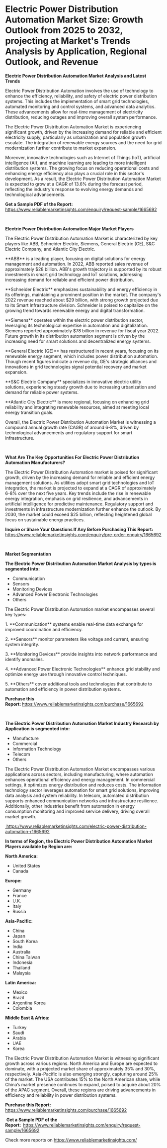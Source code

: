 <p><h1>Electric Power Distribution Automation Market Size: Growth Outlook from 2025 to 2032, projecting at Market's Trends Analysis by Application, Regional Outlook, and Revenue</h1></p><p><strong>Electric Power Distribution Automation Market Analysis and Latest Trends</strong></p>
<p><p>Electric Power Distribution Automation involves the use of technology to enhance the efficiency, reliability, and safety of electric power distribution systems. This includes the implementation of smart grid technologies, automated monitoring and control systems, and advanced data analytics. These advancements allow for real-time management of electricity distribution, reducing outages and improving overall system performance.</p><p>The Electric Power Distribution Automation Market is experiencing significant growth, driven by the increasing demand for reliable and efficient electricity supply, particularly as urbanization and population growth escalate. The integration of renewable energy sources and the need for grid modernization further contribute to market expansion. </p><p>Moreover, innovative technologies such as Internet of Things (IoT), artificial intelligence (AI), and machine learning are leading to more intelligent distribution systems. The growing focus on reducing operational costs and enhancing energy efficiency also plays a crucial role in this sector's development. As a result, the Electric Power Distribution Automation Market is expected to grow at a CAGR of 13.6% during the forecast period, reflecting the industry's response to evolving energy demands and technological advancements.</p></p>
<p><strong>Get a Sample PDF of the Report:&nbsp;</strong> <a href="https://www.reliablemarketinsights.com/enquiry/request-sample/1665692?utm_campaign=3320&utm_medium=2&utm_source=Github&utm_content=ia&utm_term=08042025&utm_id=electric-power-distribution-automation">https://www.reliablemarketinsights.com/enquiry/request-sample/1665692</a></p>
<p>&nbsp;</p>
<p><strong>Electric Power Distribution Automation Major Market Players</strong></p>
<p><p>The Electric Power Distribution Automation Market is characterized by key players like ABB, Schneider Electric, Siemens, General Electric (GE), S&C Electric Company, and Atlantic City Electric. </p><p>**ABB** is a leading player, focusing on digital solutions for energy management and automation. In 2022, ABB reported sales revenue of approximately $28 billion. ABB's growth trajectory is supported by its robust investments in smart grid technology and IoT solutions, addressing increasing demand for reliable and efficient power distribution.</p><p>**Schneider Electric** emphasizes sustainability and energy efficiency in its offerings, maintaining a prominent position in the market. The company's 2022 revenue reached about $29 billion, with strong growth projected due to its Smart Infrastructure division. Schneider is poised to capitalize on the growing trend towards renewable energy and digital transformation.</p><p>**Siemens** operates within the electric power distribution sector, leveraging its technological expertise in automation and digitalization. Siemens reported approximately $78 billion in revenue for fiscal year 2022. Future growth in its distribution automation segment is driven by the increasing need for smart solutions and decentralized energy systems.</p><p>**General Electric (GE)** has restructured in recent years, focusing on its renewable energy segment, which includes power distribution automation. Though recent figures indicate a revenue dip, GE's strategic alliances and innovations in grid technologies signal potential recovery and market expansion.</p><p>**S&C Electric Company** specializes in innovative electric utility solutions, experiencing steady growth due to increasing urbanization and demand for reliable power systems. </p><p>**Atlantic City Electric** is more regional, focusing on enhancing grid reliability and integrating renewable resources, aimed at meeting local energy transition goals.</p><p>Overall, the Electric Power Distribution Automation Market is witnessing a compound annual growth rate (CAGR) of around 6-8%, driven by technological advancements and regulatory support for smart infrastructure.</p></p>
<p>&nbsp;</p>
<p><strong>What Are The Key Opportunities For Electric Power Distribution Automation Manufacturers?</strong></p>
<p><p>The Electric Power Distribution Automation market is poised for significant growth, driven by the increasing demand for reliable and efficient energy management solutions. As utilities adopt smart grid technologies and IoT integration, the market is projected to expand at a CAGR of approximately 6-8% over the next five years. Key trends include the rise in renewable energy integration, emphasis on grid resilience, and advancements in artificial intelligence for predictive maintenance. Regulatory support and investments in infrastructure modernization further enhance the outlook. By 2030, the market could exceed $25 billion, reflecting heightened global focus on sustainable energy practices.</p></p>
<p><strong>Inquire or Share Your Questions If Any Before Purchasing This Report:</strong> <a href="https://www.reliablemarketinsights.com/enquiry/pre-order-enquiry/1665692?utm_campaign=3320&utm_medium=2&utm_source=Github&utm_content=ia&utm_term=08042025&utm_id=electric-power-distribution-automation">https://www.reliablemarketinsights.com/enquiry/pre-order-enquiry/1665692</a></p>
<p>&nbsp;</p>
<p><strong>Market Segmentation</strong></p>
<p><strong>The Electric Power Distribution Automation Market Analysis by types is segmented into:</strong></p>
<p><ul><li>Communication</li><li>Sensors</li><li>Monitoring Devices</li><li>Advanced Power Electronic Technologies</li><li>Others</li></ul></p>
<p><p>The Electric Power Distribution Automation market encompasses several key types: </p><p>1. **Communication** systems enable real-time data exchange for improved coordination and efficiency.  </p><p>2. **Sensors** monitor parameters like voltage and current, ensuring system integrity.  </p><p>3. **Monitoring Devices** provide insights into network performance and identify anomalies.  </p><p>4. **Advanced Power Electronic Technologies** enhance grid stability and optimize energy use through innovative control techniques.  </p><p>5. **Others** cover additional tools and technologies that contribute to automation and efficiency in power distribution systems.</p></p>
<p><strong>Purchase this Report:&nbsp;</strong><a href="https://www.reliablemarketinsights.com/purchase/1665692?utm_campaign=3320&utm_medium=2&utm_source=Github&utm_content=ia&utm_term=08042025&utm_id=electric-power-distribution-automation">https://www.reliablemarketinsights.com/purchase/1665692</a></p>
<p>&nbsp;</p>
<p><strong>The Electric Power Distribution Automation Market Industry Research by Application is segmented into:</strong></p>
<p><ul><li>Manufacture</li><li>Commercial</li><li>Information Technology</li><li>Telecom</li><li>Others</li></ul></p>
<p><p>The Electric Power Distribution Automation Market encompasses various applications across sectors, including manufacturing, where automation enhances operational efficiency and energy management. In commercial settings, it optimizes energy distribution and reduces costs. The information technology sector leverages automation for smart grid solutions, improving data analysis and system reliability. In telecom, automated distribution supports enhanced communication networks and infrastructure resilience. Additionally, other industries benefit from automation in energy consumption monitoring and improved service delivery, driving overall market growth.</p></p>
<p><a href="https://www.reliablemarketinsights.com/electric-power-distribution-automation-r1665692?utm_campaign=3320&utm_medium=2&utm_source=Github&utm_content=ia&utm_term=08042025&utm_id=electric-power-distribution-automation">&nbsp;https://www.reliablemarketinsights.com/electric-power-distribution-automation-r1665692</a></p>
<p><strong>In terms of Region, the Electric Power Distribution Automation Market Players available by Region are:</strong></p>
<p>
    <p> <strong> North America: </strong>
        <ul>
            <li>United States</li>
            <li>Canada</li>
        </ul>
        </p> 
    <p> <strong> Europe: </strong>
        <ul>
            <li>Germany</li>
            <li>France</li>
            <li>U.K.</li>
            <li>Italy</li>
            <li>Russia</li>
        </ul>
        </p> 
    <p> <strong> Asia-Pacific: </strong>
        <ul>
            <li>China</li>
            <li>Japan</li>
            <li>South Korea</li>
            <li>India</li>
            <li>Australia</li>
            <li>China Taiwan</li>
            <li>Indonesia</li>
            <li>Thailand</li>
            <li>Malaysia</li>
        </ul>
        </p> 
    <p> <strong> Latin America: </strong>
        <ul>
            <li>Mexico</li>
            <li>Brazil</li>
            <li>Argentina Korea</li>
            <li>Colombia</li>
        </ul>
        </p> 
    <p> <strong> Middle East & Africa: </strong>
        <ul>
            <li>Turkey</li>
            <li>Saudi</li>
            <li>Arabia</li>
            <li>UAE</li>
            <li>Korea</li>
        </ul>
    </p>
    </p>
<p><p>The Electric Power Distribution Automation Market is witnessing significant growth across various regions. North America and Europe are expected to dominate, with a projected market share of approximately 35% and 30%, respectively. Asia-Pacific is also emerging strongly, capturing around 25% of the market. The USA contributes 15% to the North American share, while China’s market presence continues to expand, poised to acquire about 20% of the APAC segment. Overall, these regions are driving advancements in efficiency and reliability in power distribution systems.</p></p>
<p><strong>Purchase this Report: </strong><a href="https://www.reliablemarketinsights.com/purchase/1665692?utm_campaign=3320&utm_medium=2&utm_source=Github&utm_content=ia&utm_term=08042025&utm_id=electric-power-distribution-automation">https://www.reliablemarketinsights.com/purchase/1665692</a></p>
<p>&nbsp;<strong>Get a Sample PDF of the Report:&nbsp;&nbsp;</strong><a href="https://www.reliablemarketinsights.com/enquiry/request-sample/1665692?utm_campaign=3320&utm_medium=2&utm_source=Github&utm_content=ia&utm_term=08042025&utm_id=electric-power-distribution-automation">https://www.reliablemarketinsights.com/enquiry/request-sample/1665692</a></p>
<p><strong></strong></p>
<p>Check more reports on <a href="https://www.reliablemarketinsights.com/?utm_campaign=3320&utm_medium=2&utm_source=Github&utm_content=ia&utm_term=08042025&utm_id=electric-power-distribution-automation">https://www.reliablemarketinsights.com/</a></p>